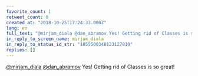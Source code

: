 ```yaml
---
favorite_count: 1
retweet_count: 0
created_at: "2018-10-25T17:24:33.000Z"
lang: en
full_text: "@mirjam_diala @dan_abramov Yes! Getting rid of Classes is so great!"
in_reply_to_screen_name: mirjam_diala
in_reply_to_status_id_str: "1055500340123127810"
replies: []
---
```


[@mirjam_diala](https://twitter.com/mirjam_diala)
[@dan_abramov](https://twitter.com/dan_abramov) Yes! Getting rid of Classes is
so great!
